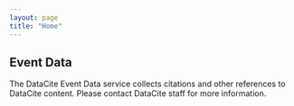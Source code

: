 ```yaml
---
layout: page
title: "Home"
---
```


## Event Data

The DataCite Event Data service collects citations and other references to DataCite content. Please contact DataCite staff for more information.
